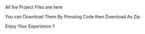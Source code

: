 All the Project Files are here

You can Download Them By Pressing Code then Download As Zip

Enjoy Your Experience !!
